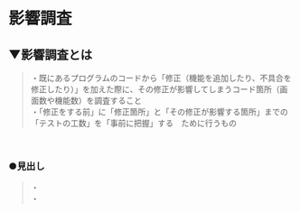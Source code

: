 # 影響調査

## ▼影響調査とは
>・既にあるプログラムのコードから「修正（機能を追加したり、不具合を修正したり）」を加えた際に、その修正が影響してしまうコード箇所（画面数や機能数）を調査すること<br>
>・「修正をする前」に「修正箇所」と「その修正が影響する箇所」までの「テストの工数」を「事前に把握」する　ために行うもの<br>
<br>

### ●見出し
>・<br>
>・<br>
<br>
